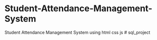 # Student-Attendance-Management-System
Student Attendance Management System using html css js
#   s q l _ p r o j e c t  
 